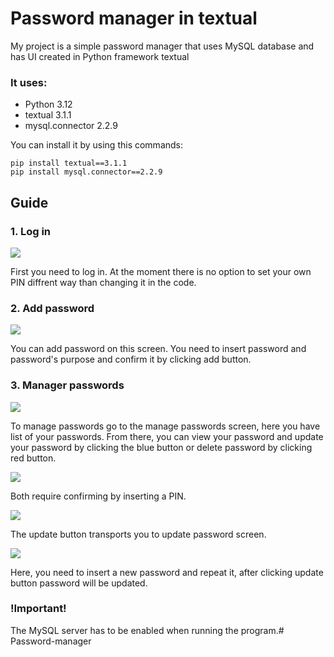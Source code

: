 #  Password manager in textual

My project is a simple password manager that uses MySQL database and has UI created in Python framework textual

###  It uses:
* Python 3.12
* textual 3.1.1
* mysql.connector 2.2.9

You can install it by using this commands:

```
pip install textual==3.1.1
pip install mysql.connector==2.2.9
```

##  Guide
###  1. Log in
<img src="https://i.postimg.cc/h48QWjgY/login.png">

First you need to log in. At the moment there is no option to set your own PIN diffrent way than changing it in the code.

###  2. Add password

<img src="https://i.postimg.cc/kgydq0Dq/add.png">

You can add password on this screen. You need to insert password and password's purpose and confirm it by clicking add button.

###  3. Manager passwords

<img src="https://i.postimg.cc/90TQpLb0/manage.png">

To manage passwords go to the manage passwords screen, here you have list of your passwords. From there, you can view your password and update your password by clicking the blue button or delete password by clicking red button. 

<img src="https://i.postimg.cc/02BVmZ3D/ask.png">

Both require confirming by inserting a PIN.

<img src="https://i.postimg.cc/85ZRGzgM/select.png">

The update button transports you to update password screen.

<img src="https://i.postimg.cc/gJ7x4XPS/update.png">

Here, you need to insert a new password and repeat it, after clicking update button password will be updated.

###  !Important!

The MySQL server has to be enabled when running the program.#   P a s s w o r d - m a n a g e r 
 
 
